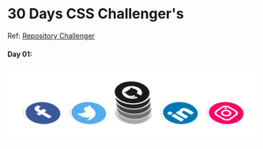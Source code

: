 # 30 Days CSS Challenger's

Ref: [Repository Challenger](https://rafaoliveir.github.io/Desafio30diasCSS/)

#### Day 01:
<img src="https://github.com/vinicinbgs/30days-css-challenger/blob/master/day-01/print.PNG?raw=true" />
